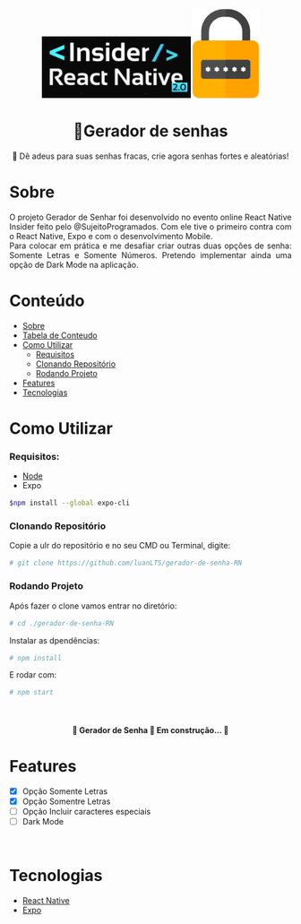 <p align="center">
  <img src="https://github.com/luanLTS/gerador-de-senha-RN/blob/master/src/assets/logoReactNativeInsider.png" />
  <img src="https://github.com/luanLTS/gerador-de-senha-RN/blob/master/src/assets/logo.png"
</p>

<h1 align="center">📱Gerador de senhas</h1>
<p align="center">🔑 Dê adeus para suas senhas fracas, crie agora senhas fortes e aleatórias! </p>

 
 # Sobre
 
 <p align="justify">
  O projeto Gerador de Senhar foi desenvolvido no evento online React Native Insider feito pelo @SujeitoProgramados.
  Com ele tive o primeiro contra com o React Native, Expo e com o desenvolvimento Mobile.<br/> Para colocar em prática e me desafiar criar outras duas opções de senha:
  Somente Letras e Somente Números.
  Pretendo implementar ainda uma opção de Dark Mode na aplicação.
 </p>
 
 # Conteúdo
 * [Sobre](#Sobre)
 * [Tabela de Conteudo](#Conteúdo)
 * [Como Utilizar](#Como-Utilizar)
    * [Requisitos](#requisitos)
    * [Clonando Repositório](#Clonando-Respositório)
    * [Rodando Projeto](#rodando-projeto)
 * [Features](#Features)
 * [Tecnologias](#Tecnologias)
 
 # Como Utilizar
 <h3 id="requisitos">Requisitos:</h3>
 
 - [Node](https://nodejs.org/en/)
 - Expo
 ```bash
 $npm install --global expo-cli
 ```
 
 <h3 id="Clonando-Repositório">Clonando Repositório</h3>
 
 Copie a ulr do repositório e no seu CMD ou Terminal, digite:
 
 ```bash
 # git clone https://github.com/luanLTS/gerador-de-senha-RN
 ```
 
 <h3 id="rodando-projeto">Rodando Projeto</h3>
 
 Após fazer o clone vamos entrar no diretório:
 ```bash
 # cd ./gerador-de-senha-RN
 ```
 Instalar as dpendências:
 ```bash
 # npm install
 ```
 E rodar com:
 ```bash
 # npm start
 ```
 <br/>
 
 <h4 align="center"> 
	🚧  Gerador de Senha 🚀 Em construção...  🚧
</h4>

# Features
- [X] Opção Somente Letras
- [X] Opção Somentre Letras
- [ ] Opção Incluir caracteres especiais
- [ ] Dark Mode

<br/>

# Tecnologias
- [React Native](https://reactnative.dev/)
- [Expo](https://expo.io/)
